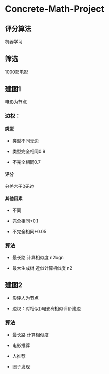 # Concrete-Math-Project

## 评分算法

机器学习

## 筛选

1000部电影

## 建图1

电影为节点

### 边权：

#### 类型

+ 类型不同无边

+ 类型完全相同0.9

+ 不完全相同0.7

#### 评分

分差大于2无边

#### 其他因素

+ 不同

+ 完全相同+0.1

+ 不完全相同+0.05

### 算法

+ 最长路   计算相似度 n2logn

+ 最大生成树  近似计算相似度 n2

## 建图2

+ 影评人为节点

+ 边权：对相似()电影有相似评价建边

### 算法

+ 最长路   计算相似度

+ 电影推荐

+ 人推荐

+ 圈子发现